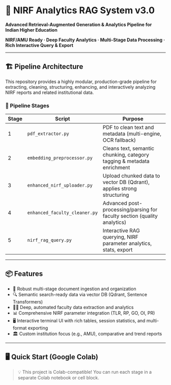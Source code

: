 # 🚀 NIRF Analytics RAG System v3.0

**Advanced Retrieval-Augmented Generation & Analytics Pipeline for Indian Higher Education**

**NIRF/AMU Ready · Deep Faculty Analytics · Multi-Stage Data Processing · Rich Interactive Query & Export**

---

## 🏗️ Pipeline Architecture

This repository provides a highly modular, production-grade pipeline for extracting, cleaning, structuring, enhancing, and interactively analyzing NIRF reports and related institutional data.

### 🔄 Pipeline Stages

| Stage | Script                      | Purpose                                                                 |
|-------|-----------------------------|-------------------------------------------------------------------------|
| 1     | `pdf_extractor.py`          | PDF to clean text and metadata (multi-engine, OCR fallback)            |
| 2     | `embedding_preprocessor.py` | Cleans text, semantic chunking, category tagging & metadata enrichment |
| 3     | `enhanced_nirf_uploader.py` | Upload chunked data to vector DB (Qdrant), applies strong structuring  |
| 4     | `enhanced_faculty_cleaner.py` | Advanced post-processing/parsing for faculty section (quality analytics) |
| 5     | `nirf_rag_query.py`         | Interactive RAG querying, NIRF parameter analytics, stats, export      |

---

## 📦 Features

- 🔄 Robust multi-stage document ingestion and organization  
- 🔍 Semantic search-ready data via vector DB (Qdrant, Sentence Transformers)  
- 👩‍🏫 Deep, automated faculty data extraction and analytics  
- 📊 Comprehensive NIRF parameter integration (TLR, RP, GO, OI, PR)  
- 🖥️ Interactive terminal UI with rich tables, session statistics, and multi-format exporting  
- 🏛️ Custom institution focus (e.g., AMU), comparative and trend reports  

---

## 🖥️ Quick Start (Google Colab)

> 💡 This project is Colab-compatible! You can run each stage in a separate Colab notebook or cell block.



